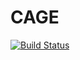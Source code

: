 # CAGE

[![Build Status](https://github.com/dawranadeep/CAGE.jl/actions/workflows/CI.yml/badge.svg?branch=main)](https://github.com/dawranadeep/CAGE.jl/actions/workflows/CI.yml?query=branch%3Amain)

